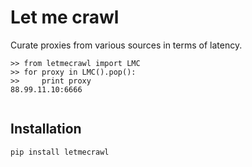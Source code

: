 Let me crawl
=======================

Curate proxies from various sources in terms of latency.

```
>> from letmecrawl import LMC
>> for proxy in LMC().pop():
>>     print proxy
88.99.11.10:6666
    
```

Installation
-----------------
```
pip install letmecrawl
```